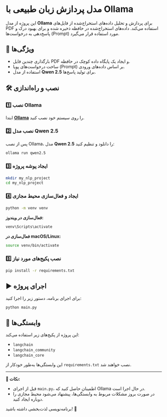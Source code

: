 # مدل پردازش زبان طبیعی با Ollama

این پروژه از مدل **Ollama** برای پردازش و تحلیل داده‌های استخراج‌شده از فایل‌های PDF استفاده می‌کند. داده‌های استخراج‌شده در حافظه ذخیره شده و برای بهبود درک و پاسخ‌دهی به درخواست‌ها (Prompt) مورد استفاده قرار می‌گیرد.

## 🚀 ویژگی‌ها
- بارگذاری چندین فایل PDF و ایجاد یک پایگاه داده کوچک در حافظه.
- ساخت درخواست‌های پویا (Prompt) بر اساس داده‌های ورودی.
- استفاده از مدل **Qwen 2.5** برای تولید پاسخ‌ها.

## 🛠 نصب و راه‌اندازی

### 1️⃣ نصب Ollama
ابتدا **[Ollama](https://ollama.com/)** را روی سیستم خود نصب کنید.

### 2️⃣ نصب مدل Qwen 2.5
پس از نصب Ollama، مدل **Qwen 2.5** را دانلود و تنظیم کنید:
```sh
ollama run qwen2.5
```

### 3️⃣ ایجاد پوشه پروژه
```sh
mkdir my_nlp_project
cd my_nlp_project
```

### 4️⃣ ایجاد و فعال‌سازی محیط مجازی
```sh
python -m venv venv
```
**فعال‌سازی در ویندوز:**
```sh
venv\Scripts\activate
```
**فعال‌سازی در macOS/Linux:**
```sh
source venv/bin/activate
```

### 5️⃣ نصب پکیج‌های مورد نیاز
```sh
pip install -r requirements.txt
```

## ▶ اجرای پروژه
برای اجرای برنامه، دستور زیر را اجرا کنید:
```sh
python main.py
```

## 📜 وابستگی‌ها
این پروژه از پکیج‌های زیر استفاده می‌کند:
- `langchain`
- `langchain_community`
- `langchain_core`

این وابستگی‌ها به‌طور خودکار از `requirements.txt` نصب خواهند شد.

---
**📌 نکات:**
- قبل از اجرای `main.py`، اطمینان حاصل کنید که Ollama در حال اجرا است.
- در صورت بروز مشکلات مربوط به وابستگی‌ها، پیشنهاد می‌شود محیط مجازی را دوباره ایجاد کنید.

برنامه‌نویسی لذت‌بخشی داشته باشید! 🚀

